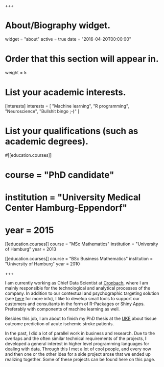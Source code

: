 +++
# About/Biography widget.
widget = "about"
active = true
date = "2016-04-20T00:00:00"

# Order that this section will appear in.
weight = 5

# List your academic interests.
[interests]
  interests = [
    "Machine learning",
    "R programming",
    "Neuroscience",
    "Bullshit bingo ;-)"
  ]

# List your qualifications (such as academic degrees).
#[[education.courses]]
#  course = "PhD candidate"
#  institution = "University Medical Center Hamburg-Eppendorf"
#  year = 2015

[[education.courses]]
  course = "MSc Mathematics"
  institution = "University of Hamburg"
  year = 2013

[[education.courses]]
  course = "BSc Business Mathematics"
  institution = "University of Hamburg"
  year = 2010
 
+++

I am currently working as Chief Data Scientist at  [Cronbach](https://www.cronbach.co/), where I am mainly responsible for the technological and analytical processes of the company. In addition to our contextual and psychographic targeting solution (see [here](https://www.mediaplus.com/de/news/ne-r-o-ai.html) for more info), I like to develop small tools to support our customers and consultants in the form of R-Packages or Shiny Apps. Preferably with components of machine learning as well.

Besides this job, I am about to finish my PhD thesis at the [UKE](https://www.uke.de/) about tissue outcome prediction of acute ischemic stroke patients.

In the past, I did a lot of parallel work in business and research. Due to the overlaps and the often similar technical requirements of the projects, I developed a general interest in higher level programming languages for dealing with data. Through this I met a lot of cool people, and every now and then one or the other idea for a side project arose that we ended up realizing together. Some of these projects can be found here on this page.